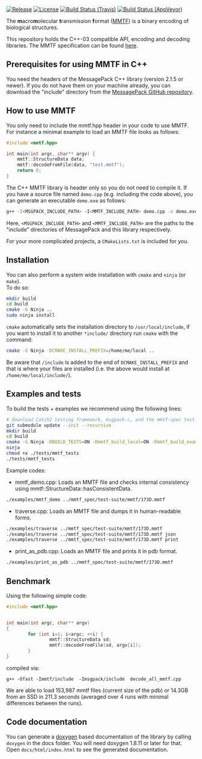 <!--- Batch image URLs generated at https://shields.io -->
[![Release](https://img.shields.io/github/release/rcsb/mmtf-cpp.svg?style=flat)](https://github.com/rcsb/mmtf-cpp/releases)
[![License](https://img.shields.io/github/license/rcsb/mmtf-cpp.svg?style=flat)](https://github.com/rcsb/mmtf-cpp/blob/master/LICENSE)
[![Build Status (Travis)](https://img.shields.io/travis/rcsb/mmtf-cpp/master.svg?style=flat)](https://travis-ci.org/rcsb/mmtf-cpp)
[![Build Status (AppVeyor)](https://img.shields.io/appveyor/ci/rcsb/mmtf-cpp/master.svg?style=flat)](https://ci.appveyor.com/project/rcsb/mmtf-cpp)

The <b>m</b>acro<b>m</b>olecular <b>t</b>ransmission <b>f</b>ormat
([MMTF](http://mmtf.rcsb.org)) is a binary encoding of biological structures.

This repository holds the C++-03 compatible API, encoding and decoding
libraries. The MMTF specification can be found
[here](https://github.com/rcsb/mmtf/blob/HEAD/spec.md/).

## Prerequisites for using MMTF in C++

You need the headers of the MessagePack C++ library (version 2.1.5 or newer).
If you do not have them on your machine already, you can download the "include"
directory from the
[MessagePack GitHub repository](https://github.com/msgpack/msgpack-c).

## How to use MMTF

You only need to include the mmtf.hpp header in your code to use MMTF.
For instance a minimal example to load an MMTF file looks as follows:

```C
#include <mmtf.hpp>

int main(int argc, char** argv) {
    mmtf::StructureData data;
    mmtf::decodeFromFile(data, "test.mmtf");
    return 0;
}
```

The C++ MMTF library is header only so you do not need to compile it. If you
have a source file named `demo.cpp` (e.g. including the code above), you can
generate an executable `demo.exe` as follows:

```bash
g++ -I<MSGPACK_INCLUDE_PATH> -I<MMTF_INCLUDE_PATH> demo.cpp -o demo.exe
```

Here, `<MSGPACK_INCLUDE_PATH>` and `<MMTF_INCLUDE_PATH>` are the paths to the
"include" directories of MessagePack and this library respectively.

For your more complicated projects, a `CMakeLists.txt` is included for you.

## Installation
You can also perform a system wide installation with `cmake` and `ninja` (or `make`).  
To do so:
```bash
mkdir build
cd build
cmake -G Ninja ..
sudo ninja install
```

`cmake` automatically sets the installation directory to `/usr/local/include`, if you want to install it to another `*include/` directory
run `cmake` with the command:
```bash
cmake -G Ninja -DCMAKE_INSTALL_PREFIX=/home/me/local ..
```
Be aware that `/include` is added to the end of `DCMAKE_INSTALL_PREFIX` and that is where your files are installed (i.e. the above would install at `/home/me/local/include/`).


## Examples and tests

To build the tests + examples we recommend using the following lines:

```bash
# download Catch2 testing framework, msgpack-c, and the mmtf-spec test-dataset
git submodule update --init --recursive
mkdir build
cd build
cmake -G Ninja -DBUILD_TESTS=ON -Dmmtf_build_local=ON -Dmmtf_build_examples=ON ..
ninja
chmod +x ./tests/mmtf_tests
./tests/mmtf_tests
```

Example codes:
- mmtf_demo.cpp: Loads an MMTF file and checks internal consistency using
            mmtf::StructureData::hasConsistentData.
```bash
./examples/mmtf_demo ../mmtf_spec/test-suite/mmtf/173D.mmtf
```
- traverse.cpp: Loads an MMTF file and dumps it in human-readable forms.
```bash
./examples/traverse ../mmtf_spec/test-suite/mmtf/173D.mmtf
./examples/traverse ../mmtf_spec/test-suite/mmtf/173D.mmtf json
./examples/traverse ../mmtf_spec/test-suite/mmtf/173D.mmtf print
```

- print_as_pdb.cpp: Loads an MMTF file and prints it in pdb format.
```bash
./examples/print_as_pdb ../mmtf_spec/test-suite/mmtf/173D.mmtf
```

## Benchmark

Using the following simple code:
```cpp
#include <mmtf.hpp>


int main(int argc, char** argv)
{
        for (int i=1; i<argc; ++i) {
                mmtf::StructureData sd;
                mmtf::decodeFromFile(sd, argv[i]);
        }
}
```
compiled via:
```
g++ -Ofast -Immtf/include  -Imsgpack/include  decode_all_mmtf.cpp
```

We are able to load 153,987 mmtf files (current size of the pdb) or 14.3GB from an SSD in 211.3 seconds (averaged over 4 runs with minimal differences between the runs).

## Code documentation

You can generate a [doxygen](http://www.doxygen.org) based documentation of the
library by calling `doxygen` in the docs folder. You will need doxygen 1.8.11 or
later for that. Open `docs/html/index.html` to see the generated documentation.
